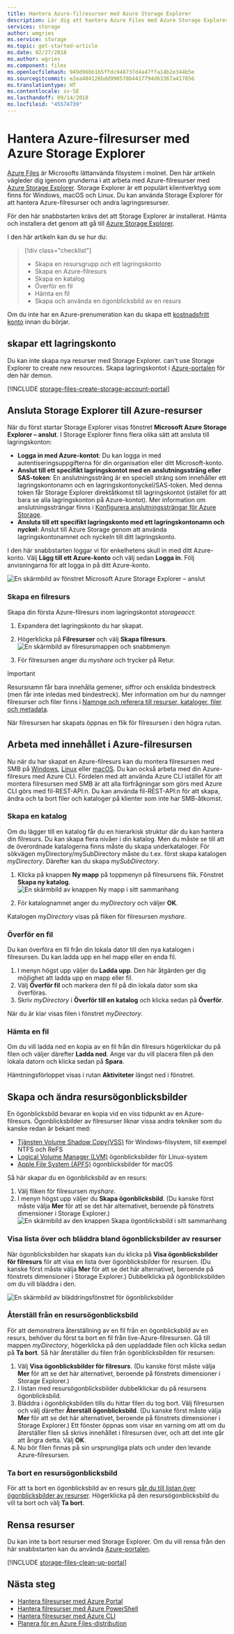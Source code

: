 ```yaml
---
title: Hantera Azure-filresurser med Azure Storage Explorer
description: Lär dig att hantera Azure Files med Azure Storage Explorer.
services: storage
author: wmgries
ms.service: storage
ms.topic: get-started-article
ms.date: 02/27/2018
ms.author: wgries
ms.component: files
ms.openlocfilehash: 949d96bb1b5ffdc948737d4a47ffa14b2e344b5e
ms.sourcegitcommit: e2ea404126bdd990570b4417794d63367a417856
ms.translationtype: HT
ms.contentlocale: sv-SE
ms.lasthandoff: 09/14/2018
ms.locfileid: "45574739"
---
```

# <a name="manage-azure-file-shares-with-azure-storage-explorer"></a>Hantera Azure-filresurser med Azure Storage Explorer 
[Azure Files](storage-files-introduction.md) är Microsofts lättanvända filsystem i molnet. Den här artikeln vägleder dig igenom grunderna i att arbeta med Azure-filresurser med [Azure Storage Explorer](https://azure.microsoft.com/features/storage-explorer/). Storage Explorer är ett populärt klientverktyg som finns för Windows, macOS och Linux. Du kan använda Storage Explorer för att hantera Azure-filresurser och andra lagringsresurser.

För den här snabbstarten krävs det att Storage Explorer är installerat. Hämta och installera det genom att gå till [Azure Storage Explorer](https://azure.microsoft.com/features/storage-explorer/).

I den här artikeln kan du se hur du:

> [!div class="checklist"]
> * Skapa en resursgrupp och ett lagringskonto
> * Skapa en Azure-filresurs 
> * Skapa en katalog
> * Överför en fil
> * Hämta en fil
> * Skapa och använda en ögonblicksbild av en resurs

Om du inte har en Azure-prenumeration kan du skapa ett [kostnadsfritt konto](https://azure.microsoft.com/free/?WT.mc_id=A261C142F) innan du börjar.

## <a name="create-a-storage-account"></a>skapar ett lagringskonto
Du kan inte skapa nya resurser med Storage Explorer. can't use Storage Explorer to create new resources. Skapa lagringskontot i [Azure-portalen](https://portal.azure.com/) för den här demon. 

[!INCLUDE [storage-files-create-storage-account-portal](../../../includes/storage-files-create-storage-account-portal.md)]

## <a name="connect-storage-explorer-to-azure-resources"></a>Ansluta Storage Explorer till Azure-resurser
När du först startar Storage Explorer visas fönstret **Microsoft Azure Storage Explorer – anslut**. I Storage Explorer finns flera olika sätt att ansluta till lagringskonton: 

- **Logga in med Azure-kontot**: Du kan logga in med autentiseringsuppgifterna för din organisation eller ditt Microsoft-konto. 
- **Anslut till ett specifikt lagringskontot med en anslutningssträng eller SAS-token**: En anslutningssträng är en speciell sträng som innehåller ett lagringskontonamn och en lagringskontonyckel/SAS-token. Med denna token får Storage Explorer direktåtkomst till lagringskontot (istället för att bara se alla lagringskonton på Azure-kontot). Mer information om anslutningssträngar finns i [Konfigurera anslutningssträngar för Azure Storage](../common/storage-configure-connection-string.md?toc=%2fazure%2fstorage%2ffiles%2ftoc.json).
- **Ansluta till ett specifikt lagringskonto med ett lagringskontonamn och nyckel**: Anslut till Azure Storage genom att använda lagringskontonamnet och nyckeln till ditt lagringskonto.

I den här snabbstarten loggar vi för enkelhetens skull in med ditt Azure-konto. Välj **Lägg till ett Azure-konto** och välj sedan **Logga in**. Följ anvisningarna för att logga in på ditt Azure-konto.

![En skärmbild av fönstret Microsoft Azure Storage Explorer – anslut](./media/storage-how-to-use-files-storage-explorer/connect-to-azure-storage-1.png)

### <a name="create-a-file-share"></a>Skapa en filresurs
Skapa din första Azure-filresurs inom lagringskontot *storageacct<random number>*:

1. Expandera det lagringskonto du har skapat.
2. Högerklicka på **Filresurser** och välj **Skapa filresurs**.  
    ![En skärmbild av filresursmappen och snabbmenyn](media/storage-how-to-use-files-storage-explorer/create-file-share-1.png)

3. För filresursen anger du *myshare* och trycker på Retur.

> [!IMPORTANT]  
> Resursnamn får bara innehålla gemener, siffror och enskilda bindestreck (men får inte inledas med bindestreck). Mer information om hur du namnger filresurser och filer finns i [Namnge och referera till resurser, kataloger, filer och metadata](https://docs.microsoft.com/rest/api/storageservices/Naming-and-Referencing-Shares--Directories--Files--and-Metadata).

När filresursen har skapats öppnas en flik för filresursen i den högra rutan. 

## <a name="work-with-the-contents-of-an-azure-file-share"></a>Arbeta med innehållet i Azure-filresursen
Nu när du har skapat en Azure-filresurs kan du montera filresursen med SMB på [Windows](storage-how-to-use-files-windows.md), [Linux](storage-how-to-use-files-linux.md) eller [macOS](storage-how-to-use-files-mac.md). Du kan också arbeta med din Azure-filresurs med Azure CLI. Fördelen med att använda Azure CLI istället för att montera filresursen med SMB är att alla förfrågningar som görs med Azure CLI görs med fil-REST-API:n. Du kan använda fil-REST-API:n för att skapa, ändra och ta bort filer och kataloger på klienter som inte har SMB-åtkomst.

### <a name="create-a-directory"></a>Skapa en katalog
Om du lägger till en katalog får du en hierarkisk struktur där du kan hantera din filresurs. Du kan skapa flera nivåer i din katalog. Men du måste se till att de överordnade katalogerna finns måste du skapa underkataloger. För sökvägen myDirectory/mySubDirectory måste du t.ex. först skapa katalogen *myDirectory*. Därefter kan du skapa *mySubDirectory*. 

1. Klicka på knappen **Ny mapp** på toppmenyn på filresursens flik. Fönstret **Skapa ny katalog**.
    ![En skärmbild av knappen Ny mapp i sitt sammanhang](media/storage-how-to-use-files-storage-explorer/create-directory-1.png)

2. För katalognamnet anger du *myDirectory* och väljer **OK**. 

Katalogen *myDirectory* visas på fliken för filresursen *myshare*.

### <a name="upload-a-file"></a>Överför en fil 
Du kan överföra en fil från din lokala dator till den nya katalogen i filresursen. Du kan ladda upp en hel mapp eller en enda fil.

1. I menyn högst upp väljer du **Ladda upp**. Den här åtgärden ger dig möjlighet att ladda upp en mapp eller fil.
2. Välj **Överför fil** och markera den fil på din lokala dator som ska överföras.
3. Skriv *myDirectory* i **Överför till en katalog** och klicka sedan på **Överför**. 

När du är klar visas filen i fönstret *myDirectory*.

### <a name="download-a-file"></a>Hämta en fil
Om du vill ladda ned en kopia av en fil från din filresurs högerklickar du på filen och väljer därefter **Ladda ned**. Ange var du vill placera filen på den lokala datorn och klicka sedan på **Spara**.

Hämtningsförloppet visas i rutan **Aktiviteter** längst ned i fönstret.

## <a name="create-and-modify-share-snapshots"></a>Skapa och ändra resursögonblicksbilder
En ögonblicksbild bevarar en kopia vid en viss tidpunkt av en Azure-filresurs. Ögonblicksbilder av filresurser liknar vissa andra tekniker som du kanske redan är bekant med:
- [Tjänsten Volume Shadow Copy(VSS)](https://docs.microsoft.com/windows/desktop/VSS/volume-shadow-copy-service-portal) för Windows-filsystem, till exempel NTFS och ReFS
- [Logical Volume Manager (LVM)](https://en.wikipedia.org/wiki/Logical_Volume_Manager_(Linux)#Basic_functionality) ögonblicksbilder för Linux-system
- [Apple File System (APFS)](https://developer.apple.com/library/content/documentation/FileManagement/Conceptual/APFS_Guide/Features/Features.html) ögonblicksbilder för macOS

Så här skapar du en ögonblicksbild av en resurs:

1. Välj fliken för filresursen *myshare*.
2. I menyn högst upp väljer du **Skapa ögonblicksbild**. (Du kanske först måste välja **Mer** för att se det här alternativet, beroende på fönstrets dimensioner i Storage Explorer.)  
    ![En skärmbild av den knappen Skapa ögonblicksbild i sitt sammanhang](media/storage-how-to-use-files-storage-explorer/create-share-snapshot-1.png)

### <a name="list-and-browse-share-snapshots"></a>Visa lista över och bläddra bland ögonblicksbilder av resurser
När ögonblicksbilden har skapats kan du klicka på **Visa ögonblicksbilder för filresurs** för att visa en lista över ögonblicksbilder för resursen. (Du kanske först måste välja **Mer** för att se det här alternativet, beroende på fönstrets dimensioner i Storage Explorer.) Dubbelklicka på ögonblicksbilden om du vill bläddra i den.

![En skärmbild av bläddringsfönstret för ögonblicksbilder](media/storage-how-to-use-files-storage-explorer/list-browse-snapshots-1.png)

### <a name="restore-from-a-share-snapshot"></a>Återställ från en resursögonblicksbild
För att demonstrera återställning av en fil från en ögonblicksbild av en resurs, behöver du först ta bort en fil från live-Azure-filresursen. Gå till mappen *myDirectory*, högerklicka på den uppladdade filen och klicka sedan på **Ta bort**. Så här återställer du filen från ögonblicksbilden för resursen:

1. Välj **Visa ögonblicksbilder för filresurs**. (Du kanske först måste välja **Mer** för att se det här alternativet, beroende på fönstrets dimensioner i Storage Explorer.)
2. I listan med resursögonblicksbilder dubbelklickar du på resursens ögonblicksbild.
3. Bläddra i ögonblicksbilden tills du hittar filen du tog bort. Välj filresursen och välj därefter **Återställ ögonblicksbild**. (Du kanske först måste välja **Mer** för att se det här alternativet, beroende på fönstrets dimensioner i Storage Explorer.) Ett fönster öppnas som visar en varning om att om du återställer filen så skrivs innehållet i filresursen över, och att det inte går att ångra detta. Välj **OK**.
4. Nu bör filen finnas på sin ursprungliga plats och under den levande Azure-filresursen.

### <a name="delete-a-share-snapshot"></a>Ta bort en resursögonblicksbild
För att ta bort en ögonblicksbild av en resurs [går du till listan över ögonblicksbilder av resurser](#list-and-browse-share-snapshots). Högerklicka på den resursögonblicksbild du vill ta bort och välj **Ta bort**.

## <a name="clean-up-resources"></a>Rensa resurser
Du kan inte ta bort resurser med Storage Explorer. Om du vill rensa från den här snabbstarten kan du använda [Azure-portalen](https://portal.azure.com/). 

[!INCLUDE [storage-files-clean-up-portal](../../../includes/storage-files-clean-up-portal.md)]

## <a name="next-steps"></a>Nästa steg
- [Hantera filresurser med Azure Portal](storage-how-to-use-files-portal.md)
- [Hantera filresurser med Azure PowerShell](storage-how-to-use-files-powershell.md)
- [Hantera filresurser med Azure CLI](storage-how-to-use-files-cli.md)
- [Planera för en Azure Files-distribution](storage-files-planning.md)
